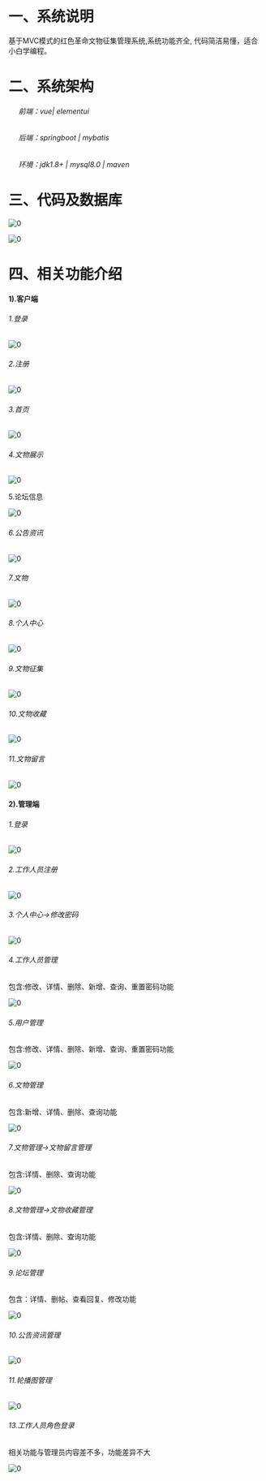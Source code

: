 # 一、系统说明

基于MVC模式的红色革命文物征集管理系统,系统功能齐全, 代码简洁易懂，适合小白学编程。

# 二、系统架构

######      前端：vue| elementui

######      后端：springboot | mybatis 

######      环境：jdk1.8+ | mysql8.0 | maven

# 三、代码及数据库

![0](./img/1.jpg "0")

![0](./img/2.jpg "0")

# 四、相关功能介绍

#### 1).客户端

###### 1.登录

![0](./img/3.jpg "0")

###### 2.注册

![0](./img/4.jpg "0")

###### 3.首页

![0](./img/5.jpg "0")

###### 4.文物展示
![0](./img/6.jpg "0")

5.论坛信息

![0](./img/7.jpg "0")

###### 6.公告资讯

![0](./img/8.jpg "0")

###### 7.文物

![0](./img/9.jpg "0")

###### 8.个人中心

![0](./img/10.jpg "0")

###### 9.文物征集

![0](./img/11.jpg "0")

###### 10.文物收藏

![0](./img/12.jpg "0")

###### 11.文物留言

![0](./img/13.jpg "0")

#### 2).管理端

###### 1.登录

![0](./img/14.jpg "0")

###### 2.工作人员注册

![0](./img/15.jpg "0")

###### 3.个人中心->修改密码

![0](./img/16.jpg "0")

###### 4.工作人员管理

包含:修改、详情、删除、新增、查询、重置密码功能

![0](./img/17.jpg "0")

###### 5.用户管理

包含:修改、详情、删除、新增、查询、重置密码功能

![0](./img/18.jpg "0")

###### 6.文物管理

包含:新增、详情、删除、查询功能

![0](./img/19.jpg "0")

###### 7.文物管理->文物留言管理

包含:详情、删除、查询功能

![0](./img/20.jpg "0")

###### 8.文物管理->文物收藏管理

包含:详情、删除、查询功能

![0](./img/21.jpg "0")

###### 9.论坛管理

包含：详情、删帖、查看回复、修改功能

![0](./img/22.jpg "0")

###### 10.公告资讯管理

![0](./img/23.jpg "0")

###### 11.轮播图管理

![0](./img/24.jpg "0")

###### 13.工作人员角色登录

相关功能与管理员内容差不多，功能差异不大

![0](./img/25.jpg "0")
